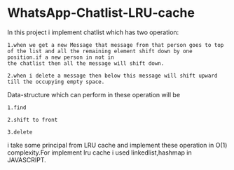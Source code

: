 # WhatsApp-Chatlist-LRU-cache
In this project i implement chatlist which has two operation:

    1.when we get a new Message that message from that person goes to top of the list and all the remaining element shift down by one position.if a new person in not in
    the chatlist then all the message will shift down.
    
    2.when i delete a message then below this message will shift upward till the occupying empty space.
    
 Data-structure which can perform in these operation will be
 
    1.find
    
    2.shift to front
    
    3.delete
    
 i take some principal from LRU cache and implement these operation in O(1) complexity.For implement lru cache i used linkedlist,hashmap in JAVASCRIPT.
 
